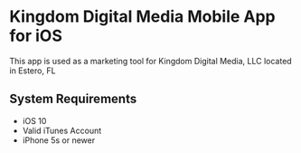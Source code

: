 # Kingdom Digital Media Mobile App for iOS
This app is used as a marketing tool for Kingdom Digital Media, LLC located in Estero, FL

## System Requirements
- iOS 10
- Valid iTunes Account
- iPhone 5s or newer
